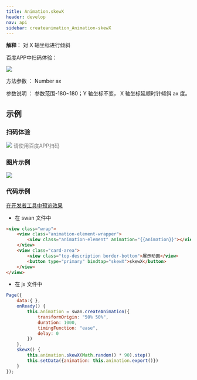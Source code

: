 ```yaml
---
title: Animation.skewX
header: develop
nav: api
sidebar: createanimation_Animation-skewX
---
```

 
  

**解释**： 对 X 轴坐标进行倾斜

 百度APP中扫码体验： 

<img src="https://b.bdstatic.com/miniapp/assets/images/doc_demo/skewX.png"  class="demo-qrcode-image" />

 方法参数 ：  Number ax

 参数说明 ： 参数范围-180~180；Y 轴坐标不变， X 轴坐标延顺时针倾斜 ax 度。
## 示例

 
### 扫码体验

<div class='scan-code-container'>
    <img src="https://b.bdstatic.com/miniapp/assets/images/doc_demo/pages_setBackgroundColor.png" class="demo-qrcode-image" />
    <font color=#777 12px>请使用百度APP扫码</font>
</div>

###  图片示例  
<div class="m-doc-custom-examples">
    <div class="m-doc-custom-examples-correct">
        <img src="https://b.bdstatic.com/miniapp/images/skewX.gif">
    </div>
    <div class="m-doc-custom-examples-correct">
        <img src=" ">
    </div>
    <div class="m-doc-custom-examples-correct">
        <img src=" ">
    </div>     
</div>

### 代码示例 

<a href="swanide://fragment/d9f9f1321e4992888c975f4a73b53d831574218200049" title="在开发者工具中预览效果" target="_self">在开发者工具中预览效果</a>

* 在 swan 文件中

```html
<view class="wrap">
    <view class="animation-element-wrapper">
        <view class="animation-element" animation="{{animation}}"></view>
    </view>
    <view class="card-area">
        <view class="top-description border-bottom">展示动画</view>
        <button type="primary" bindtap="skewX">skewX</button>
    </view>
</view>
```
* 在 js 文件中

```js
Page({
    data:{ },
    onReady() {
        this.animation = swan.createAnimation({
            transformOrigin: "50% 50%",
            duration: 1000,
            timingFunction: "ease",
            delay: 0
        })
    },
    skewX() {
        this.animation.skewX(Math.random() * 90).step()
        this.setData({animation: this.animation.export()})
    }
});
```
